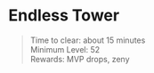 # Endless Tower

> Time to clear: about 15 minutes  
> Minimum Level: 52  
> Rewards: MVP drops, zeny

